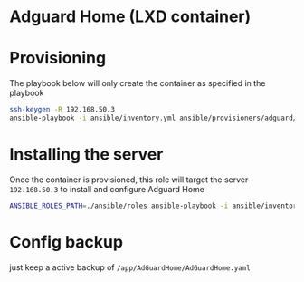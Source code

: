 # Adguard Home (LXD container)

# Provisioning
The playbook below will only create the container as specified in the playbook

```bash
ssh-keygen -R 192.168.50.3
ansible-playbook -i ansible/inventory.yml ansible/provisioners/adguard/adguard.yml
```

# Installing the server
Once the container is provisioned, this role will target the server `192.168.50.3` to install and configure Adguard Home

```bash
ANSIBLE_ROLES_PATH=./ansible/roles ansible-playbook -i ansible/inventory.yml ansible/playbooks/adguard.yml
```

# Config backup
just keep a active backup of `/app/AdGuardHome/AdGuardHome.yaml`
